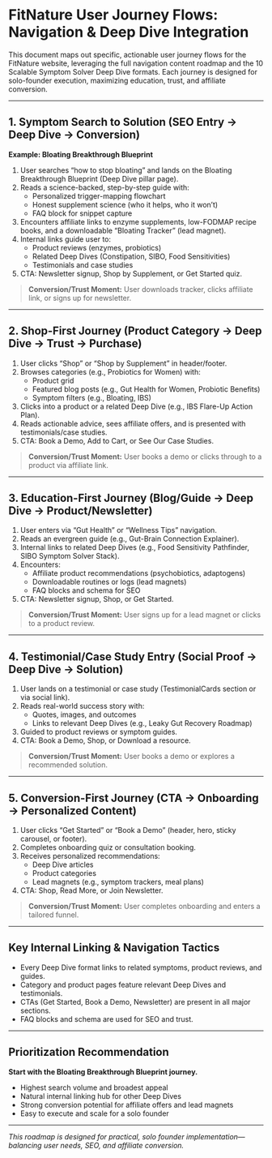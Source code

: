 # FitNature User Journey Flows: Navigation & Deep Dive Integration

This document maps out specific, actionable user journey flows for the FitNature website, leveraging the full navigation content roadmap and the 10 Scalable Symptom Solver Deep Dive formats. Each journey is designed for solo-founder execution, maximizing education, trust, and affiliate conversion.

---

## 1. Symptom Search to Solution (SEO Entry → Deep Dive → Conversion)

**Example: Bloating Breakthrough Blueprint**

1. User searches “how to stop bloating” and lands on the Bloating Breakthrough Blueprint (Deep Dive pillar page).
2. Reads a science-backed, step-by-step guide with:
   - Personalized trigger-mapping flowchart
   - Honest supplement science (who it helps, who it won’t)
   - FAQ block for snippet capture
3. Encounters affiliate links to enzyme supplements, low-FODMAP recipe books, and a downloadable “Bloating Tracker” (lead magnet).
4. Internal links guide user to:
   - Product reviews (enzymes, probiotics)
   - Related Deep Dives (Constipation, SIBO, Food Sensitivities)
   - Testimonials and case studies
5. CTA: Newsletter signup, Shop by Supplement, or Get Started quiz.

> **Conversion/Trust Moment:** User downloads tracker, clicks affiliate link, or signs up for newsletter.

---

## 2. Shop-First Journey (Product Category → Deep Dive → Trust → Purchase)

1. User clicks “Shop” or “Shop by Supplement” in header/footer.
2. Browses categories (e.g., Probiotics for Women) with:
   - Product grid
   - Featured blog posts (e.g., Gut Health for Women, Probiotic Benefits)
   - Symptom filters (e.g., Bloating, IBS)
3. Clicks into a product or a related Deep Dive (e.g., IBS Flare-Up Action Plan).
4. Reads actionable advice, sees affiliate offers, and is presented with testimonials/case studies.
5. CTA: Book a Demo, Add to Cart, or See Our Case Studies.

> **Conversion/Trust Moment:** User books a demo or clicks through to a product via affiliate link.

---

## 3. Education-First Journey (Blog/Guide → Deep Dive → Product/Newsletter)

1. User enters via “Gut Health” or “Wellness Tips” navigation.
2. Reads an evergreen guide (e.g., Gut-Brain Connection Explainer).
3. Internal links to related Deep Dives (e.g., Food Sensitivity Pathfinder, SIBO Symptom Solver Stack).
4. Encounters:
   - Affiliate product recommendations (psychobiotics, adaptogens)
   - Downloadable routines or logs (lead magnets)
   - FAQ blocks and schema for SEO
5. CTA: Newsletter signup, Shop, or Get Started.

> **Conversion/Trust Moment:** User signs up for a lead magnet or clicks to a product review.

---

## 4. Testimonial/Case Study Entry (Social Proof → Deep Dive → Solution)

1. User lands on a testimonial or case study (TestimonialCards section or via social link).
2. Reads real-world success story with:
   - Quotes, images, and outcomes
   - Links to relevant Deep Dives (e.g., Leaky Gut Recovery Roadmap)
3. Guided to product reviews or symptom guides.
4. CTA: Book a Demo, Shop, or Download a resource.

> **Conversion/Trust Moment:** User books a demo or explores a recommended solution.

---

## 5. Conversion-First Journey (CTA → Onboarding → Personalized Content)

1. User clicks “Get Started” or “Book a Demo” (header, hero, sticky carousel, or footer).
2. Completes onboarding quiz or consultation booking.
3. Receives personalized recommendations:
   - Deep Dive articles
   - Product categories
   - Lead magnets (e.g., symptom trackers, meal plans)
4. CTA: Shop, Read More, or Join Newsletter.

> **Conversion/Trust Moment:** User completes onboarding and enters a tailored funnel.

---

## Key Internal Linking & Navigation Tactics
- Every Deep Dive format links to related symptoms, product reviews, and guides.
- Category and product pages feature relevant Deep Dives and testimonials.
- CTAs (Get Started, Book a Demo, Newsletter) are present in all major sections.
- FAQ blocks and schema are used for SEO and trust.

---

## Prioritization Recommendation
**Start with the Bloating Breakthrough Blueprint journey.**
- Highest search volume and broadest appeal
- Natural internal linking hub for other Deep Dives
- Strong conversion potential for affiliate offers and lead magnets
- Easy to execute and scale for a solo founder

---

*This roadmap is designed for practical, solo founder implementation—balancing user needs, SEO, and affiliate conversion.*
